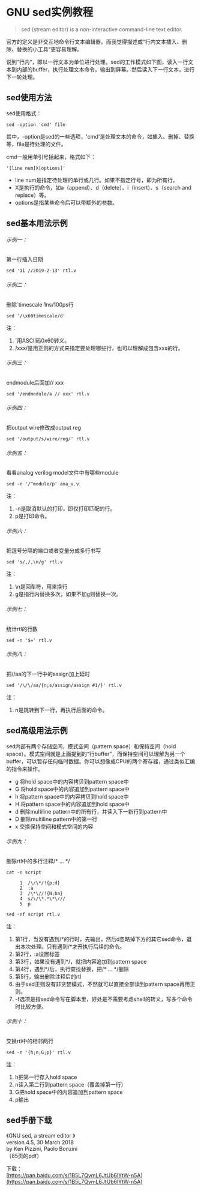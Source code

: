 
# GNU sed实例教程

> sed (stream editor) is a non-interactive command-line text editor.

官方的定义是非交互地命令行文本编辑器。而我觉得描述成“行内文本插入、删除、替换的小工具“更容易理解。

说到”行内“，即以一行文本为单位进行处理。sed的工作模式如下图，读入一行文本到内部的buffer，执行处理文本命令，输出到屏幕。然后读入下一行文本，进行下一轮处理。

## sed使用方法

sed使用格式：
```
sed -option 'cmd' file
```

其中，-option是sed的一些选项，'cmd'是处理文本的命令，如插入、删掉、替换等，file是待处理的文件。

cmd一般用单引号括起来，格式如下：
```
'[line num]X[options]'
```

- line num是指定待处理的单行或几行。如果不指定行号，即为所有行。
- X是执行的命令，如a（append）、d（delete）、i（insert）、s（search and replace）等。
- options是指某些命令后可以带额外的参数。

## sed基本用法示例

###### 示例一：

第一行插入日期

```
sed '1i //2019-2-13' rtl.v
```

###### 示例二：

删除`timescale 1ns/100ps行

```
sed '/\x60timescale/d'
```

注：
1. `用ASCII码0x60转义。
2. /xxx/是用正则的方式来指定要处理哪些行，也可以理解成包含xxx的行。

###### 示例三：

endmodule后面加// xxx

```
sed '/endmodule/a // xxx' rtl.v
```

###### 示例四：

把output wire修改成output reg

```
sed '/output/s/wire/reg/' rtl.v
```

###### 示例五：

看看analog verilog model文件中有哪些module

```
sed -n '/^module/p' ana_v.v
```

注：
1. -n是取消默认的打印，即仅打印匹配的行。
2. p是打印命令。

###### 示例六：

把逗号分隔的端口或者变量分成多行书写

```
sed 's/,/,\n/g' rtl.v
```

注：
1. \n是回车符，用来换行
2. g是指行内替换多次，如果不加g则替换一次。

###### 示例七：

统计rtl的行数

```
sed -n '$=' rtl.v
```

###### 示例八：

把//aa的下一行中的assign加上延时

```
sed '/\/\/aa/{n;s/assign/assign #1/}' rtl.v
```

注：
1. n是跳转到下一行，再执行后面的命令。

## sed高级用法示例

sed内部有两个存储空间，模式空间（pattern space）和保持空间（hold space）。模式空间就是上面提到的“行buffer”，而保持空间可以理解为另一个buffer，可以暂存任何临时数据。你可以想像成CPU的两个寄存器，通过类似汇编的指令来操作。

- g 将hold space中的内容拷贝到pattern space中
- G 将hold space中的内容追加到pattern space中
- h 将pattern space中的内容拷贝到hold space中
- H 将pattern space中的内容追加到hold space中
- d 删除multiline pattern中的所有行，并读入下一新行到pattern中
- D 删除multiline pattern中的第一行
- x 交换保持空间和模式空间的内容

###### 示例九：

删除rtl中的多行注释/\* ... \*/

```
cat -n script

     1	/\/\*/!{p;d}
     2	:a
     3	/\*\//!{N;ba}
     4	s/\/\*.*\*\///
     5	p

sed -nf script rtl.v
```

注：
1. 第1行，当没有遇到/\*的行时，先输出，然后d忽略掉下方的其它sed命令，退出本次处理。只有遇到/\*才开执行后续的命令。
2. 第2行，:a设置标签
3. 第3行，如果没有遇到\*/，就把内容追加到pattern space
4. 第4行，遇到\*/后，执行查找替换，把/\* ... \*/删除
5. 第5行，输出删除注释后的rtl
6. 由于sed正则没有非贪婪模式，不然就可以直接全部读到pattern space再用正则。
7. -f选项是指sed命令写在脚本里，好处是不需要考虑shell的转义，写多个命令时比较方便。

###### 示例十：


交换rtl中的相邻两行

```
sed -n '{h;n;G;p}' rtl.v
```

注：
1. h把第一行存入hold space
2. n读入第二行到pattern space（覆盖掉第一行）
3. G把hold space中的内容追加到pattern space
4. p输出

## sed手册下载

《GNU sed, a stream editor 》  
version 4.5, 30 March 2018  
by Ken Pizzini, Paolo Bonzini  
（85页的pdf）

下载：  
[https://pan.baidu.com/s/1B5L7QvmL6JtUb6lYtW-n5A](https://pan.baidu.com/s/1B5L7QvmL6JtUb6lYtW-n5A)


